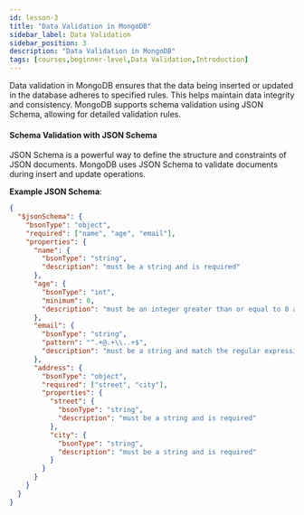 ```yaml
---
id: lesson-3
title: "Data Validation in MongoDB"
sidebar_label: Data Validation
sidebar_position: 3
description: "Data Validation in MongoDB"
tags: [courses,beginner-level,Data Validation,Introduction]
---  
```



Data validation in MongoDB ensures that the data being inserted or updated in the database adheres to specified rules. This helps maintain data integrity and consistency. MongoDB supports schema validation using JSON Schema, allowing for detailed validation rules.

#### Schema Validation with JSON Schema

JSON Schema is a powerful way to define the structure and constraints of JSON documents. MongoDB uses JSON Schema to validate documents during insert and update operations.

**Example JSON Schema**:
```json
{
  "$jsonSchema": {
    "bsonType": "object",
    "required": ["name", "age", "email"],
    "properties": {
      "name": {
        "bsonType": "string",
        "description": "must be a string and is required"
      },
      "age": {
        "bsonType": "int",
        "minimum": 0,
        "description": "must be an integer greater than or equal to 0 and is required"
      },
      "email": {
        "bsonType": "string",
        "pattern": "^.+@.+\\..+$",
        "description": "must be a string and match the regular expression pattern"
      },
      "address": {
        "bsonType": "object",
        "required": ["street", "city"],
        "properties": {
          "street": {
            "bsonType": "string",
            "description": "must be a string and is required"
          },
          "city": {
            "bsonType": "string",
            "description": "must be a string and is required"
          }
        }
      }
    }
  }
}
```
